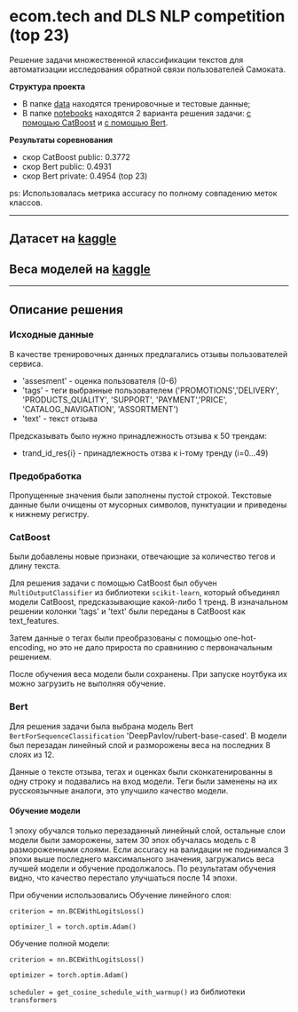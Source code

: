 # ecom.tech and DLS NLP competition (top 23)

Решение задачи множественной классификации текстов для автоматизации исследования обратной связи пользователей Самоката.

**Структура проекта**

* В папке [data](data) находятся тренировочные и тестовые данные;
* В папке [notebooks](notebooks) находятся 2 варианта решения задачи: [с помощью CatBoost](notebooks/solution_cb.ipynb) и [с помощью Bert](notebooks/solution-bert.ipynb).

**Результаты соревнования**
- скор CatBoost public: 0.3772
- скор Bert public: 0.4931
- скор Bert private: 0.4954 (top 23)

ps: Использовалась метрика accuracy по полному совпадению меток классов.

_____

Датасет на [kaggle](https://www.kaggle.com/datasets/markovka/dataset-for-ecom-t-and-dls-workshop)
--
Веса моделей на [kaggle](https://www.kaggle.com/datasets/markovka/weights-of-cb-and-bert-model-for-ecom-t-x-dls)
--
_____

## Описание решения
### Исходные данные
В качестве тренировочных данных предлагались отзывы пользователей сервиса.
- 'assesment' - оценка пользователя (0-6)
- 'tags' - теги выбранные пользователем ('PROMOTIONS','DELIVERY', 'PRODUCTS_QUALITY', 'SUPPORT', 'PAYMENT','PRICE', 'CATALOG_NAVIGATION', 'ASSORTMENT') 
- 'text' - текст отзыва

Предсказывать было нужно принадлежность отзыва к 50 трендам:
- trand_id_res{i} - принадлежность отзва к i-тому тренду (i=0...49)

### Предобработка
Пропущенные значения были заполнены пустой строкой.
Текстовые данные были очищены от мусорных символов, пунктуации и приведены к нижнему регистру.

### CatBoost
Были добавлены новые признаки, отвечающие за количество тегов и длину текста. 

Для решения задачи с помощью CatBoost был обучен ```MultiOutputClassifier``` из библиотеки ```scikit-learn```, который объединял модели CatBoost, предсказывающие какой-либо 1 тренд.
В изначальном решении колонки 'tags' и 'text' были переданы в CatBoost как text_features.

Затем данные о тегах были преобразованы с помощью one-hot-encoding, но это не дало прироста по сравнинию с первоначальным решением.

После обучения веса модели были сохранены. При запуске ноутбука их можно загрузить не выполняя обучение.

### Bert
Для решения задачи была выбрана модель Bert ```BertForSequenceClassification``` 'DeepPavlov/rubert-base-cased'.
В модели был перезадан линейный слой и разморожены веса на последних 8 слоях из 12.

Данные о тексте отзыва, тегах и оценках были сконкатенированны в одну строку и подавались на вход модели.
Теги были заменены на их русскоязычные аналоги, это улучшило качество модели.

#### Обучение модели
1 эпоху обучался только перезаданный линейный слой, остальные слои модели были заморожены, затем 30 эпох обучалась модель с 8 размороженными слоями. Если accuracy на валидации не поднимался 3 эпохи выше последнего максимального значения, загружались веса лучшей модели и обучение продолжалось. По результатам обучения видно, что качество перестало улучшаться после 14 эпохи.

При обучении использовались
Обучение линейного слоя:

```criterion = nn.BCEWithLogitsLoss()```

```optimizer_l = torch.optim.Adam()```

Обучение полной модели:

```criterion = nn.BCEWithLogitsLoss()```

```optimizer = torch.optim.Adam()```

```scheduler = get_cosine_schedule_with_warmup()``` из библиотеки ```transformers```
